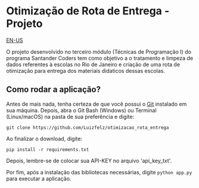 # Otimização de Rota de Entrega - Projeto

[EN-US](https://github.com/Luizfelz/otimizacao_rota_entrega/blob/main/README_EN-US.md)

O projeto desenvolvido no terceiro módulo (Técnicas de Programação I) do programa Santander Coders tem como objetivo a o tratamento e limpeza de dados referentes à escolas no Rio de Janeiro e criação de uma rota de otimização para entrega dos materiais didaticos dessas escolas.

## Como rodar a aplicação?

Antes de mais nada, tenha certeza de que você possui o [Git](https://git-scm.com/downloads) instalado em sua máquina. Depois, abra o Git Bash (Windows) ou Terminal (Linux/macOS) na pasta de sua preferência e digite:

```
git clone https://github.com/Luizfelz/otimizacao_rota_entrega
```

Ao finalizar o download, digite:

```
pip install -r requirements.txt
```

Depois, lembre-se de colocar sua API-KEY no arquivo 'api_key_txt'.

Por fim, após a instalação das bibliotecas necessárias, digite `python app.py` para executar a aplicação.
